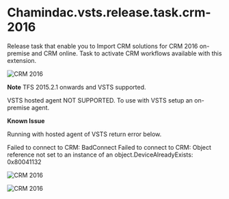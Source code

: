 ﻿# Chamindac.vsts.release.task.crm-2016

Release task that enable you to Import CRM solutions for CRM 2016 on-premise and CRM online. Task to activate CRM workflows available with this extension.

![CRM 2016](https://chamindac.gallery.vsassets.io/_apis/public/gallery/publisher/chamindac/extension/chamindac-vsts-release-task-crm-2016/1.1.5/privateasset/eyJ0eXAiOiJKV1QiLCJhbGciOiJIUzI1NiJ9.eyJwbiI6ImNoYW1pbmRhYyIsImVuIjoiY2hhbWluZGFjLXZzdHMtcmVsZWFzZS10YXNrLWNybS0yMDE2IiwiZXhwIjoiMTQ3NTgzNjY5MCJ9.TjlhM2VDRVpoQXhvcW0zUW1KUFM1cUNtbytpOElIc2c4SVNwdEhCV1pUMD0=/Microsoft.VisualStudio.Services.Screenshots.1)

**Note**
TFS 2015.2.1 onwards and VSTS supported.

VSTS hosted agent NOT SUPPORTED. To use with VSTS setup an on-premise agent.


**Known Issue**

Running with hosted agent of VSTS return error below.

Failed to connect to CRM: BadConnect
Failed to connect to CRM: Object reference not set to an instance of an object.DeviceAlreadyExists: 0x80041132

![CRM 2016](https://chamindac.gallery.vsassets.io/_apis/public/gallery/publisher/chamindac/extension/chamindac-vsts-release-task-crm-2016/1.1.5/privateasset/eyJ0eXAiOiJKV1QiLCJhbGciOiJIUzI1NiJ9.eyJwbiI6ImNoYW1pbmRhYyIsImVuIjoiY2hhbWluZGFjLXZzdHMtcmVsZWFzZS10YXNrLWNybS0yMDE2IiwiZXhwIjoiMTQ3NTgzNjY5MCJ9.TjlhM2VDRVpoQXhvcW0zUW1KUFM1cUNtbytpOElIc2c4SVNwdEhCV1pUMD0=/Microsoft.VisualStudio.Services.Screenshots.2)

![CRM 2016](https://chamindac.gallery.vsassets.io/_apis/public/gallery/publisher/chamindac/extension/chamindac-vsts-release-task-crm-2016/1.1.5/privateasset/eyJ0eXAiOiJKV1QiLCJhbGciOiJIUzI1NiJ9.eyJwbiI6ImNoYW1pbmRhYyIsImVuIjoiY2hhbWluZGFjLXZzdHMtcmVsZWFzZS10YXNrLWNybS0yMDE2IiwiZXhwIjoiMTQ3NTgzNjY5MCJ9.TjlhM2VDRVpoQXhvcW0zUW1KUFM1cUNtbytpOElIc2c4SVNwdEhCV1pUMD0=/Microsoft.VisualStudio.Services.Screenshots.3)